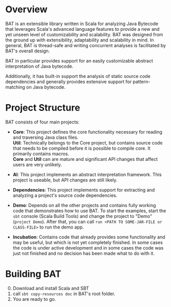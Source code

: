 # Overview
BAT is an extensible library written in Scala for analyzing Java Bytecode that leverages Scala's advanced language features to provide a new and yet unseen level of customizability and scalability. BAT was designed from the ground up
with extensibility, adaptability and scalability in mind. In general, BAT is thread-safe and writing concurrent analyses is facilitated by BAT's overall design.

BAT in particular provides support for an easily customizable abstract interpretation of Java bytecode. 

Additionally, it has built-in support the analysis of static source code dependencies and generally provides extensive support for pattern-matching on Java bytecode. 

# Project Structure
BAT consists of four main projects:

* **Core**: This project defines the core functionality necessary for reading and traversing Java class files.  
**Util**: Technically belongs to the Core project, but contains source code that needs to be compiled before it is possible to 
compile core. It primarily contains macros.  
**Core** and **Util** can are mature and significant API changes that affect
users are very unlikely.

* **AI**: This project implements an abstract interpretation framework. This project is useable, but API changes are still likely.

* **Dependencies**: This project implements support for extracting and analyzing a project's source code dependencies.

* **Demo**: Depends on all the other projects and contains fully working code that demonstrates how to use BAT. To start the examples, start the `sbt` console (Scala Build Tools) and change the project to "Demo" (`project Demo`). After that, you can call `run <PATH TO SOME-JAR-FILE or CLASS-FILE>` to run the demo app.
	
* **Incubation**: Contains code that already provides some functionality and may be useful, but which is not yet completely finished. In some cases the code is
under active development and in some cases the code was just not finished and
no decision has been made what to do with it.
	
# Building BAT
0. Download and install Scala and SBT
1. call `sbt copy-resources doc` in BAT's root folder.
2. You are ready to go.